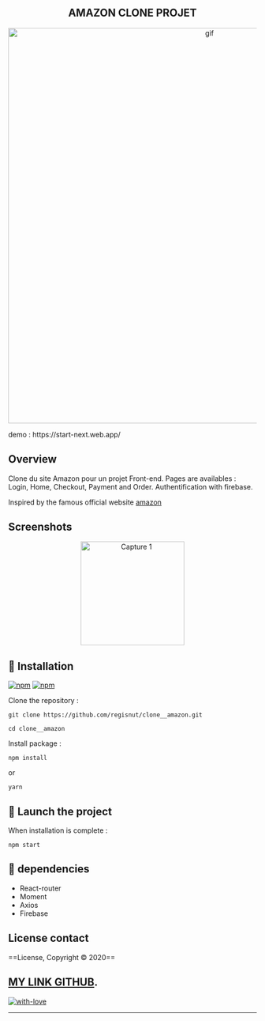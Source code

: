 <h2 align="center">AMAZON CLONE PROJET</h2>

<p align="center">
<img alt="gif" src="https://github.com/Regisnut/clone__amazon/blob/master/assets/Kapture.gif" width="800">
</p>

<p>demo : https://start-next.web.app/ </p>

## Overview

Clone du site Amazon pour un projet Front-end.
Pages are availables : Login, Home, Checkout, Payment and Order.
Authentification with firebase.

Inspired by the famous official website [amazon](https://www.amazon.fr)

## Screenshots
<p align="center">
<img
		width="210"
		alt="Capture 1"
		src="https://github.com/Regisnut/clone__amazon/blob/master/src/assets/kapture1.png">

</p>

## 🌱 Installation
[![npm](https://img.shields.io/npm/v/styled-media-query.svg)]()
[![npm](https://img.shields.io/npm/l/styled-media-query.svg)]()

Clone the repository :

```
git clone https://github.com/regisnut/clone__amazon.git 

cd clone__amazon
```

Install package :

```
npm install
```
or
```
yarn
```

## 🍃 Launch the project

When installation is complete :

```
npm start
```

## 🌼 dependencies

+ React-router
+ Moment
+ Axios
+ Firebase

## License contact

==License, Copyright © 2020==

[MY LINK GITHUB](https://github.com/regisnut).
---

[![with-love](https://img.shields.io/badge/made%20with-%F0%9F%92%8C-red.svg)](https://github.com/regisnut/clone__amazon)

---